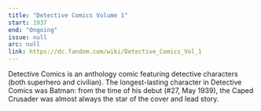 ```yaml
---
title: "Detective Comics Volume 1"
start: 1937
end: "Ongoing"
issue: null
arc: null
link: https://dc.fandom.com/wiki/Detective_Comics_Vol_1
---
```


Detective Comics is an anthology comic featuring detective characters (both superhero and civilian). The longest-lasting character in Detective Comics was Batman: from the time of his debut (#27, May 1939), the Caped Crusader was almost always the star of the cover and lead story.
